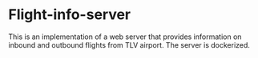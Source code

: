 # Flight-info-server
This is an implementation of a web server that provides information on inbound and outbound flights from TLV airport. The server is dockerized.
